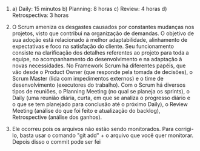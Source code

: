 1. a) Daily: 15 minutos
b) Planning: 8 horas
c) Review: 4 horas
d) Retrospectiva: 3 horas

2. O Scrum ameniza os desgastes causados por constantes mudanças nos projetos, visto que contribui na organização de demandas. O objetivo de sua adoção está relacionado à melhor adaptabilidade, alinhamento de expectativas e foco na satisfação do cliente. Seu funcionamento consiste na clarificação dos detalhes referentes ao projeto para toda a equipe, no acompanhamento do desenvolvimento e na adaptação à novas necessidades. No Framework Scrum há diferentes papéis, que vão desde o Product Owner (que responde pela tomada de decisões), o Scrum Master (lida com impedimentos externos) e o time de desenvolvimento (executores do trabalho). Com o Scrum há diversos tipos de reuniões, o Planning Meeting (no qual se planeja os sprints), o Daily (uma reunião diária, curta, em que se analiza o progresso diário e o que se tem planejado para conclusão até o próximo Daily), o Review Meeting (análise do que foi feito e atualização do backlog), Retrospective (análise dos ganhos).

3. Ele ocorreu pois os arquivos não estão sendo monitorados. Para corrigi-lo, basta  usar o comando "git add" + o arquivo que você quer monitorar. Depois disso o commit pode ser fei